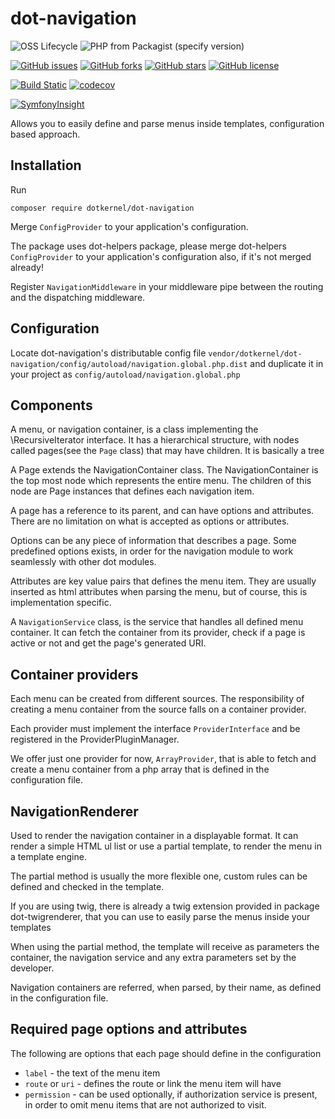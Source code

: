 # dot-navigation

![OSS Lifecycle](https://img.shields.io/osslifecycle/dotkernel/dot-navigation)
![PHP from Packagist (specify version)](https://img.shields.io/packagist/php-v/dotkernel/dot-navigation/3.4.2)

[![GitHub issues](https://img.shields.io/github/issues/dotkernel/dot-navigation)](https://github.com/dotkernel/dot-navigation/issues)
[![GitHub forks](https://img.shields.io/github/forks/dotkernel/dot-navigation)](https://github.com/dotkernel/dot-navigation/network)
[![GitHub stars](https://img.shields.io/github/stars/dotkernel/dot-navigation)](https://github.com/dotkernel/dot-navigation/stargazers)
[![GitHub license](https://img.shields.io/github/license/dotkernel/dot-navigation)](https://github.com/dotkernel/dot-navigation/blob/3.0/LICENSE.md)

[![Build Static](https://github.com/dotkernel/dot-navigation/actions/workflows/static-analysis.yml/badge.svg?branch=3.0)](https://github.com/dotkernel/dot-navigation/actions/workflows/static-analysis.yml)
[![codecov](https://codecov.io/gh/dotkernel/dot-navigation/graph/badge.svg?token=AI9WFYDDX9)](https://codecov.io/gh/dotkernel/dot-navigation)

[![SymfonyInsight](https://insight.symfony.com/projects/68b7c728-4cc9-40ac-a3be-cf17f9b2eaf1/big.svg)](https://insight.symfony.com/projects/68b7c728-4cc9-40ac-a3be-cf17f9b2eaf1)


Allows you to easily define and parse menus inside templates, configuration based approach.

## Installation

Run

    composer require dotkernel/dot-navigation

Merge `ConfigProvider` to your application's configuration.

The package uses dot-helpers package, please merge dot-helpers `ConfigProvider` to your application's configuration
also, if it's not merged already!

Register `NavigationMiddleware` in your middleware pipe between the routing and the dispatching middleware.

## Configuration

Locate dot-navigation's distributable config file `vendor/dotkernel/dot-navigation/config/autoload/navigation.global.php.dist` and duplicate it in your project as `config/autoload/navigation.global.php`


## Components

A menu, or navigation container, is a class implementing the \RecursiveIterator interface. It has a hierarchical structure, with nodes called pages(see the `Page` class) that may have children. It is basically a tree

A Page extends the NavigationContainer class. The NavigationContainer is the top most node which represents the entire menu. The children of this node are Page instances that defines each navigation item.

A page has a reference to its parent, and can have options and attributes. There are no limitation on what is accepted as options or attributes.

Options can be any piece of information that describes a page. Some predefined options exists, in order for the navigation module to work seamlessly with other dot modules.

Attributes are key value pairs that defines the menu item. They are usually inserted as html attributes when parsing the menu, but of course, this is implementation specific.

A `NavigationService` class, is the service that handles all defined menu container. It can fetch the container from its provider, check if a page is active or not and get the page's generated URI.


## Container providers

Each menu can be created from different sources. The responsibility of creating a menu container from the source falls on a container provider.

Each provider must implement the interface `ProviderInterface` and be registered in the ProviderPluginManager.

We offer just one provider for now, `ArrayProvider`, that is able to fetch and create a menu container from a php array that is defined in the configuration file.


## NavigationRenderer

Used to render the navigation container in a displayable format. It can render a simple HTML ul list or use a partial template, to render the menu in a template engine.

The partial method is usually the more flexible one, custom rules can be defined and checked in the template.

If you are using twig, there is already a twig extension provided in package dot-twigrenderer, that you can use to easily parse the menus inside your templates


When using the partial method, the template will receive as parameters the container, the navigation service and any extra parameters set by the developer.

Navigation containers are referred, when parsed, by their name, as defined in the configuration file.

## Required page options and attributes

The following are options that each page should define in the configuration
* `label` - the text of the menu item
* `route` or `uri` - defines the route or link the menu item will have
* `permission` - can be used optionally, if authorization service is present, in order to omit menu items that are not authorized to visit.
